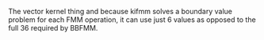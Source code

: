 The vector kernel thing and because kifmm solves a boundary value problem for each FMM operation, it can use just 6 values as opposed to the full 36 required by BBFMM.
